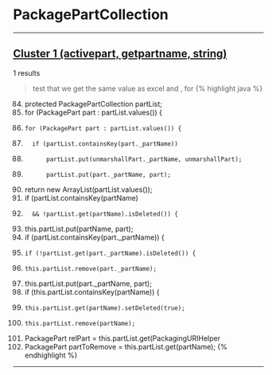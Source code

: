 # PackagePartCollection

***

## [Cluster 1 (activepart, getpartname, string)](./1)
1 results
> test that we get the same value as excel and , for 
{% highlight java %}
84. protected PackagePartCollection partList;
533.   for (PackagePart part : partList.values()) {
565.     for (PackagePart part : partList.values()) {
626.       if (partList.containsKey(part._partName))
654.           partList.put(unmarshallPart._partName, unmarshallPart);
673.           partList.put(part._partName, part);
680.   return new ArrayList<PackagePart>(partList.values());
733.   if (partList.containsKey(partName)
734.       && !partList.get(partName).isDeleted()) {
761.   this.partList.put(partName, part);
826.   if (partList.containsKey(part._partName)) {
827.     if (!partList.get(part._partName).isDeleted()) {
837.     this.partList.remove(part._partName);
839.   this.partList.put(part._partName, part);
871.   if (this.partList.containsKey(partName)) {
872.     this.partList.get(partName).setDeleted(true);
874.     this.partList.remove(partName);
924.   PackagePart relPart = this.partList.get(PackagingURIHelper
927.   PackagePart partToRemove = this.partList.get(partName);
{% endhighlight %}

***

